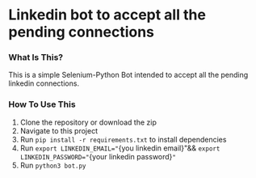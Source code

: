 # Linkedin bot to accept all the pending connections

### What Is This?

<p>This is a simple Selenium-Python Bot intended to accept all the pending linkedin connections.</p>

### How To Use This

1. Clone the repository or download the zip 
2. Navigate to this project
3. Run `pip install -r requirements.txt` to install dependencies
4. Run `export LINKEDIN_EMAIL="`{you linkedin email}"&& `export 	LINKEDIN_PASSWORD="`{your linkedin password}`"`
5. Run `python3 bot.py`



